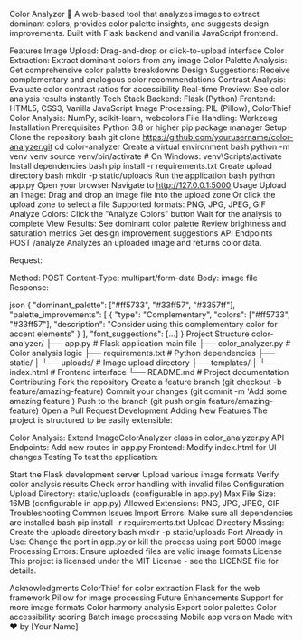 Color Analyzer 🎨
A web-based tool that analyzes images to extract dominant colors, provides color palette insights, and suggests design improvements. Built with Flask backend and vanilla JavaScript frontend.


Features
Image Upload: Drag-and-drop or click-to-upload interface
Color Extraction: Extract dominant colors from any image
Color Palette Analysis: Get comprehensive color palette breakdowns
Design Suggestions: Receive complementary and analogous color recommendations
Contrast Analysis: Evaluate color contrast ratios for accessibility
Real-time Preview: See color analysis results instantly
Tech Stack
Backend: Flask (Python)
Frontend: HTML5, CSS3, Vanilla JavaScript
Image Processing: PIL (Pillow), ColorThief
Color Analysis: NumPy, scikit-learn, webcolors
File Handling: Werkzeug
Installation
Prerequisites
Python 3.8 or higher
pip package manager
Setup
Clone the repository
bash
git clone https://github.com/yourusername/color-analyzer.git
cd color-analyzer
Create a virtual environment
bash
python -m venv venv
source venv/bin/activate  # On Windows: venv\Scripts\activate
Install dependencies
bash
pip install -r requirements.txt
Create upload directory
bash
mkdir -p static/uploads
Run the application
bash
python app.py
Open your browser Navigate to http://127.0.0.1:5000
Usage
Upload an Image:
Drag and drop an image file into the upload zone
Or click the upload zone to select a file
Supported formats: PNG, JPG, JPEG, GIF
Analyze Colors:
Click the "Analyze Colors" button
Wait for the analysis to complete
View Results:
See dominant color palette
Review brightness and saturation metrics
Get design improvement suggestions
API Endpoints
POST /analyze
Analyzes an uploaded image and returns color data.

Request:

Method: POST
Content-Type: multipart/form-data
Body: image file
Response:

json
{
  "dominant_palette": ["#ff5733", "#33ff57", "#3357ff"],
  "palette_improvements": [
    {
      "type": "Complementary",
      "colors": ["#ff5733", "#33ff57"],
      "description": "Consider using this complementary color for accent elements"
    }
  ],
  "font_suggestions": [...]
}
Project Structure
color-analyzer/
├── app.py                 # Flask application main file
├── color_analyzer.py      # Color analysis logic
├── requirements.txt       # Python dependencies
├── static/
│   └── uploads/          # Image upload directory
├── templates/
│   └── index.html        # Frontend interface
└── README.md            # Project documentation
Contributing
Fork the repository
Create a feature branch (git checkout -b feature/amazing-feature)
Commit your changes (git commit -m 'Add some amazing feature')
Push to the branch (git push origin feature/amazing-feature)
Open a Pull Request
Development
Adding New Features
The project is structured to be easily extensible:

Color Analysis: Extend ImageColorAnalyzer class in color_analyzer.py
API Endpoints: Add new routes in app.py
Frontend: Modify index.html for UI changes
Testing
To test the application:

Start the Flask development server
Upload various image formats
Verify color analysis results
Check error handling with invalid files
Configuration
Upload Directory: static/uploads (configurable in app.py)
Max File Size: 16MB (configurable in app.py)
Allowed Extensions: PNG, JPG, JPEG, GIF
Troubleshooting
Common Issues
Import Errors: Make sure all dependencies are installed
bash
pip install -r requirements.txt
Upload Directory Missing: Create the uploads directory
bash
mkdir -p static/uploads
Port Already in Use: Change the port in app.py or kill the process using port 5000
Image Processing Errors: Ensure uploaded files are valid image formats
License
This project is licensed under the MIT License - see the LICENSE file for details.

Acknowledgments
ColorThief for color extraction
Flask for the web framework
Pillow for image processing
Future Enhancements
 Support for more image formats
 Color harmony analysis
 Export color palettes
 Color accessibility scoring
 Batch image processing
 Mobile app version
Made with ❤️ by [Your Name]


